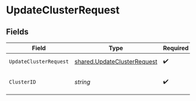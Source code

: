 # UpdateClusterRequest


## Fields

| Field                                                                      | Type                                                                       | Required                                                                   | Description                                                                | Example                                                                    |
| -------------------------------------------------------------------------- | -------------------------------------------------------------------------- | -------------------------------------------------------------------------- | -------------------------------------------------------------------------- | -------------------------------------------------------------------------- |
| `UpdateClusterRequest`                                                     | [shared.UpdateClusterRequest](../../models/shared/updateclusterrequest.md) | :heavy_check_mark:                                                         | Request body                                                               |                                                                            |
| `ClusterID`                                                                | *string*                                                                   | :heavy_check_mark:                                                         | N/A                                                                        | gcp-cluster-1                                                              |